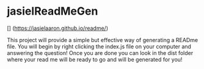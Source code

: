 # jasielReadMeGen

[<linktodeployedapplication>] (https://jasielaaron.github.io/readme/)

This project will provide a simple but effective way of generating a READme file. 
You will begin by right clicking the index.js file on your computer and answering the question! 
Once you are done you can look in the dist folder where your read me will be ready to go and will be generated for you!





